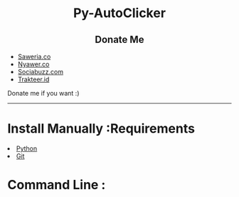 <h1 align="center">Py-AutoClicker</h1>
<h2 align="center">Donate Me</h2>
<ul>
  <li><a href="https://saweria.co/xylaa">Saweria.co</a></li>
  <li><a href="https://nyawer.co/cecilia">Nyawer.co</a></li>
  <li><a href="https://sociabuzz.com/luciaximena/tribe">Sociabuzz.com</a></li>
  <li><a href="https://trakteer.id/xylaa.ah/tip?quantity=1">Trakteer.id</a></li>
</ul>
<p align="left">Donate me if you want :)</p>
<hr>
<h1>Install Manually :</h
<h2 align="center">Requirements</h2>
<li><a href="https://python.org/">Python</a></li>
<li><a href="https://git-scm.com/downloads">Git</a></li>
<h1>Command Line :</h
```bash
git clone https://github.com/RavensVenix/Py-AutoClicker.git
cd Py-AutoClicker
python3 main.py
```
